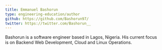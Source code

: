 ```yaml
---
title: Emmanuel Bashorun
type: engineering-education/author
github: https://github.com/Bashorun97/ 
twitter: https://twitter.com/Bashorun__
---
```

Bashorun is a software engineer based in Lagos, Nigeria. His current focus is on Backend Web Development, Cloud and Linux Operations.